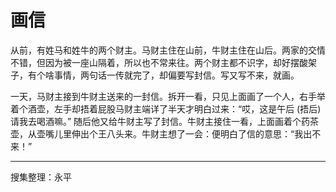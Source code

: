 # 画信

从前，有姓马和姓牛的两个财主。马财主住在山前，牛财主住在山后。两家的交情不错，但因为被一座山隔着，所以也不常来往。两个财主都不识字，却好摆酸架子，有个啥事情，两句话一传就完了，却偏要写封信。写又写不来，就画。

一天，马财主接到牛财主送来的一封信。拆开一看，只见上面画了一个人，右手举着个酒壶，左手却捂着屁股马财主端详了半天才明白过来：“哎，这是午后 (捂后) 请我去喝酒嘛。” 随后他又给牛财主写了封信。牛财主接住一看，上面画着个药茶壶，从壶嘴儿里伸出个王八头来。牛财主想了一会：便明白了信的意思：“我出不来！”

---

搜集整理：永平
